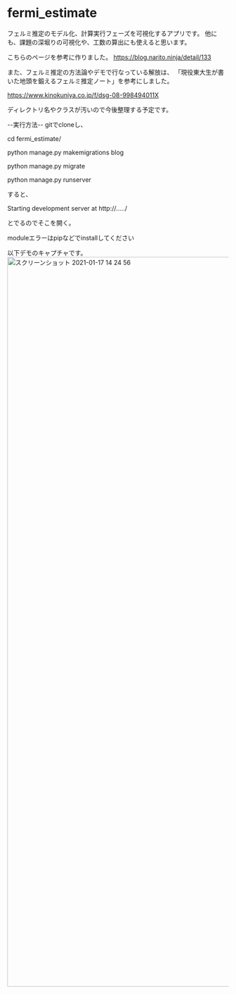 # fermi_estimate
フェルミ推定のモデル化、計算実行フェーズを可視化するアプリです。
他にも、課題の深堀りの可視化や、工数の算出にも使えると思います。

こちらのページを参考に作りました。
https://blog.narito.ninja/detail/133

また、フェルミ推定の方法論やデモで行なっている解放は、
「現役東大生が書いた地頭を鍛えるフェルミ推定ノート」を参考にしました。

https://www.kinokuniya.co.jp/f/dsg-08-998494011X

ディレクトリ名やクラスが汚いので今後整理する予定です。



--実行方法--
gitでcloneし、

cd fermi_estimate/

python manage.py makemigrations blog

python manage.py migrate

python manage.py runserver

すると、

Starting development server at http://...../

とでるのでそこを開く。

moduleエラーはpipなどでinstallしてください

以下デモのキャプチャです。
<img width="1656" alt="スクリーンショット 2021-01-17 14 24 56" src="https://user-images.githubusercontent.com/38319910/104831860-d4681e80-58cf-11eb-91e1-720da967c7f7.png">
